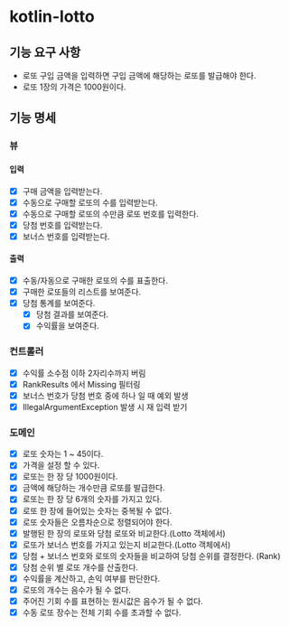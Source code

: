 # kotlin-lotto

## 기능 요구 사항

- 로또 구입 금액을 입력하면 구입 금액에 해당하는 로또를 발급해야 한다.
- 로또 1장의 가격은 1000원이다.

## 기능 명세

### 뷰
#### 입력
- [x] 구매 금액을 입력받는다.
- [x] 수동으로 구매할 로또의 수를 입력받는다.
- [x] 수동으로 구매할 로또의 수만큼 로또 번호를 입력한다.
- [x] 당첨 번호를 입력받는다.
- [x] 보너스 번호를 입력받는다.
#### 출력
- [x] 수동/자동으로 구매한 로또의 수를 표출한다.
- [x] 구매한 로또들의 리스트를 보여준다.
- [x] 당첨 통계를 보여준다.
  - [x] 당첨 결과를 보여준다.
  - [x] 수익률을 보여준다.

### 컨트롤러
- [x] 수익률 소수점 이하 2자리수까지 버림
- [x] RankResults 에서 Missing 필터링
- [x] 보너스 번호가 당첨 번호 중에 하나 일 때 예외 발생 
- [x] IllegalArgumentException 발생 시 재 입력 받기

### 도메인
- [x] 로또 숫자는 1 ~ 45이다.
- [x] 가격을 설정 할 수 있다.
- [x] 로또는 한 장 당 1000원이다.
- [x] 금액에 해당하는 개수만큼 로또를 발급한다.
- [x] 로또는 한 장 당 6개의 숫자를 가지고 있다.
- [x] 로또 한 장에 들어있는 숫자는 중복될 수 없다.
- [x] 로또 숫자들은 오름차순으로 정렬되어야 한다.
- [x] 발행된 한 장의 로또와 당첨 로또와 비교한다.(Lotto 객체에서)
- [x] 로또가 보너스 번호를 가지고 있는지 비교한다.(Lotto 객체에서)
- [x] 당첨 + 보너스 번호와 로또의 숫자들을 비교하여 당첨 순위를 결정한다. (Rank)
- [x] 당첨 순위 별 로또 개수를 산출한다. 
- [x] 수익률을 계산하고, 손익 여부를 판단한다.
- [x] 로또의 개수는 음수가 될 수 없다.
- [x] 주어진 기회 수를 표현하는 원시값은 음수가 될 수 없다.
- [x] 수동 로또 장수는 전체 기회 수를 초과할 수 없다.
